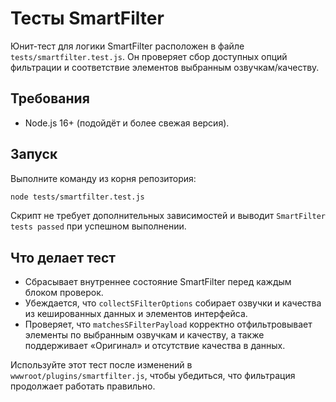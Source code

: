 # Тесты SmartFilter

Юнит-тест для логики SmartFilter расположен в файле `tests/smartfilter.test.js`. Он проверяет сбор доступных опций фильтрации и соответствие элементов выбранным озвучкам/качеству.

## Требования
- Node.js 16+ (подойдёт и более свежая версия).

## Запуск
Выполните команду из корня репозитория:

```bash
node tests/smartfilter.test.js
```

Скрипт не требует дополнительных зависимостей и выводит `SmartFilter tests passed` при успешном выполнении.

## Что делает тест
- Сбрасывает внутреннее состояние SmartFilter перед каждым блоком проверок.
- Убеждается, что `collectSFilterOptions` собирает озвучки и качества из кешированных данных и элементов интерфейса.
- Проверяет, что `matchesSFilterPayload` корректно отфильтровывает элементы по выбранным озвучкам и качеству, а также поддерживает «Оригинал» и отсутствие качества в данных.

Используйте этот тест после изменений в `wwwroot/plugins/smartfilter.js`, чтобы убедиться, что фильтрация продолжает работать правильно.
